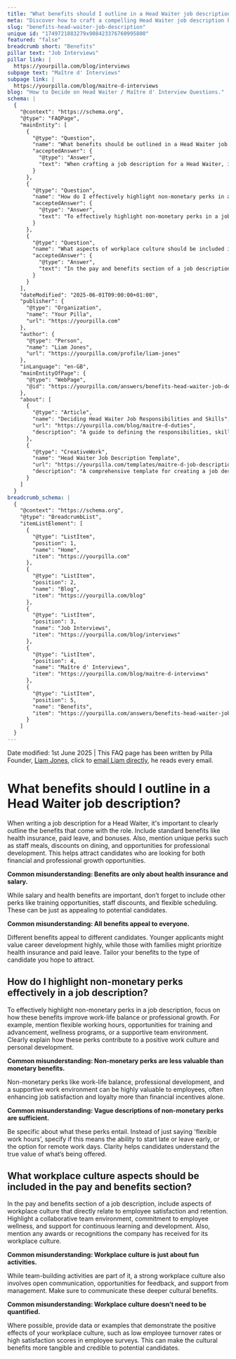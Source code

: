 ```yaml
---
title: "What benefits should I outline in a Head Waiter job description?"
meta: "Discover how to craft a compelling Head Waiter job description by effectively outlining both monetary and non-monetary benefits to attract the right candidates."
slug: "benefits-head-waiter-job-description"
unique id: "1749721883279x908423376760995800"
featured: "false"
breadcrumb short: "Benefits"
pillar text: "Job Interviews"
pillar link: |
  https://yourpilla.com/blog/interviews
subpage text: "Maître d' Interviews"
subpage link: |
  https://yourpilla.com/blog/maitre-d-interviews
blog: "How to Decide on Head Waiter / Maître d' Interview Questions."
schema: |
  {
    "@context": "https://schema.org",
    "@type": "FAQPage",
    "mainEntity": [
      {
        "@type": "Question",
        "name": "What benefits should be outlined in a Head Waiter job description?",
        "acceptedAnswer": {
          "@type": "Answer",
          "text": "When crafting a job description for a Head Waiter, it's crucial to clearly outline the benefits associated with the role. These should include standard benefits such as health insurance, paid leave, and bonuses, as well as unique perks like staff meals, dining discounts, and professional development opportunities. These benefits are essential to attract candidates who are so looking for financial and professional growth."
        }
      },
      {
        "@type": "Question",
        "name": "How do I effectively highlight non-monetary perks in a job description?",
        "acceptedAnswer": {
          "@type": "Answer",
          "text": "To effectively highlight non-monetary perks in a job description, focus on benefits that enhance work-life balance and professional growth. Specific perks to mention include flexible working hours, training and advancement opportunities, wellness programs, and a supportive team environment. Clearly delineating these perks demonstrates how they contribute to a positive work culture and personal development."
        }
      },
      {
        "@type": "Question",
        "name": "What aspects of workplace culture should be included in the pay and benefits section of a job description?",
        "acceptedAnswer": {
          "@type": "Answer",
          "text": "In the pay and benefits section of a job description, it is beneficial to include aspects of workplace culture that contribute to employee satisfaction and retention. Points to highlight should include a collaborative team environment, commitment to employee wellness, support for continuous learning and development, and any awards or recognitions for workplace culture. This can make the cultural benefits more tangible and attractive to potential candidates."
        }
      }
    ],
    "dateModified": "2025-06-01T09:00:00+01:00",
    "publisher": {
      "@type": "Organization",
      "name": "Your Pilla",
      "url": "https://yourpilla.com"
    },
    "author": {
      "@type": "Person",
      "name": "Liam Jones",
      "url": "https://yourpilla.com/profile/liam-jones"
    },
    "inLanguage": "en-GB",
    "mainEntityOfPage": {
      "@type": "WebPage",
      "@id": "https://yourpilla.com/answers/benefits-head-waiter-job-description"
    },
    "about": [
      {
        "@type": "Article",
        "name": "Deciding Head Waiter Job Responsibilities and Skills",
        "url": "https://yourpilla.com/blog/maitre-d-duties",
        "description": "A guide to defining the responsibilities, skills, and qualifications necessary for a Head Waiter position."
      },
      {
        "@type": "CreativeWork",
        "name": "Head Waiter Job Description Template",
        "url": "https://yourpilla.com/templates/maitre-d-job-description",
        "description": "A comprehensive template for creating a job description for a Head Waiter, covering necessary duties and qualifications."
      }
    ]
  }
breadcrumb_schema: |
  {
    "@context": "https://schema.org",
    "@type": "BreadcrumbList",
    "itemListElement": [
      {
        "@type": "ListItem",
        "position": 1,
        "name": "Home",
        "item": "https://yourpilla.com"
      },
      {
        "@type": "ListItem",
        "position": 2,
        "name": "Blog",
        "item": "https://yourpilla.com/blog"
      },
      {
        "@type": "ListItem",
        "position": 3,
        "name": "Job Interviews",
        "item": "https://yourpilla.com/blog/interviews"
      },
      {
        "@type": "ListItem",
        "position": 4,
        "name": "Maître d' Interviews",
        "item": "https://yourpilla.com/blog/maitre-d-interviews"
      },
      {
        "@type": "ListItem",
        "position": 5,
        "name": "Benefits",
        "item": "https://yourpilla.com/answers/benefits-head-waiter-job-description"
      }
    ]
  }
---
```


Date modified: 1st June 2025 | This FAQ page has been written by Pilla Founder, [Liam Jones](https://yourpilla.com/profile/liam-jones), click to [email Liam directly](https://mailto:liam@yourpilla.com), he reads every email.

# What benefits should I outline in a Head Waiter job description?

When writing a job description for a Head Waiter, it's important to clearly outline the benefits that come with the role. Include standard benefits like health insurance, paid leave, and bonuses. Also, mention unique perks such as staff meals, discounts on dining, and opportunities for professional development. This helps attract candidates who are looking for both financial and professional growth opportunities.

**Common misunderstanding: Benefits are only about health insurance and salary.**

While salary and health benefits are important, don’t forget to include other perks like training opportunities, staff discounts, and flexible scheduling. These can be just as appealing to potential candidates.

**Common misunderstanding: All benefits appeal to everyone.**

Different benefits appeal to different candidates. Younger applicants might value career development highly, while those with families might prioritize health insurance and paid leave. Tailor your benefits to the type of candidate you hope to attract.

## How do I highlight non-monetary perks effectively in a job description?

To effectively highlight non-monetary perks in a job description, focus on how these benefits improve work-life balance or professional growth. For example, mention flexible working hours, opportunities for training and advancement, wellness programs, or a supportive team environment. Clearly explain how these perks contribute to a positive work culture and personal development.

**Common misunderstanding: Non-monetary perks are less valuable than monetary benefits.**

Non-monetary perks like work-life balance, professional development, and a supportive work environment can be highly valuable to employees, often enhancing job satisfaction and loyalty more than financial incentives alone.

**Common misunderstanding: Vague descriptions of non-monetary perks are sufficient.**

Be specific about what these perks entail. Instead of just saying 'flexible work hours', specify if this means the ability to start late or leave early, or the option for remote work days. Clarity helps candidates understand the true value of what’s being offered.

## What workplace culture aspects should be included in the pay and benefits section?

In the pay and benefits section of a job description, include aspects of workplace culture that directly relate to employee satisfaction and retention. Highlight a collaborative team environment, commitment to employee wellness, and support for continuous learning and development. Also, mention any awards or recognitions the company has received for its workplace culture.

**Common misunderstanding: Workplace culture is just about fun activities.**

While team-building activities are part of it, a strong workplace culture also involves open communication, opportunities for feedback, and support from management. Make sure to communicate these deeper cultural benefits.

**Common misunderstanding: Workplace culture doesn’t need to be quantified.**

Where possible, provide data or examples that demonstrate the positive effects of your workplace culture, such as low employee turnover rates or high satisfaction scores in employee surveys. This can make the cultural benefits more tangible and credible to potential candidates.
